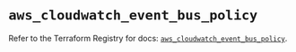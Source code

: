 # `aws_cloudwatch_event_bus_policy`

Refer to the Terraform Registry for docs: [`aws_cloudwatch_event_bus_policy`](https://registry.terraform.io/providers/hashicorp/aws/5.39.0/docs/resources/cloudwatch_event_bus_policy).
